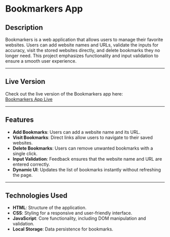 # Bookmarkers App

## Description
Bookmarkers is a web application that allows users to manage their favorite websites. Users can add website names and URLs, validate the inputs for accuracy, visit the stored websites directly, and delete 
bookmarks they no longer need. This project emphasizes functionality and input validation to ensure a smooth user experience.

---

## Live Version
Check out the live version of the Bookmarkers app here:  
[Bookmarkers App Live](https://ebtehal18.github.io/Bookmarker/)  

---

## Features
- **Add Bookmarks**: Users can add a website name and its URL.
- **Visit Bookmarks**: Direct links allow users to navigate to their saved websites.
- **Delete Bookmarks**: Users can remove unwanted bookmarks with a single click.
- **Input Validation**: Feedback ensures that the website name and URL are entered correctly.
- **Dynamic UI**: Updates the list of bookmarks instantly without refreshing the page.

---



## Technologies Used
- **HTML**: Structure of the application.
- **CSS**: Styling for a responsive and user-friendly interface.
- **JavaScript**: Core functionality, including DOM manipulation and validation.
- **Local Storage**: Data persistence for bookmarks.
